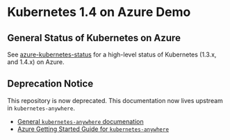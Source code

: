 # Kubernetes 1.4 on Azure Demo

## General Status of Kubernetes on Azure
See [azure-kubernetes-status](https://github.com/colemickens/azure-kubernetes-status)
for a high-level status of Kubernetes (1.3.x, and 1.4.x) on Azure.

## Deprecation Notice

This repository is now deprecated. This documentation now lives upstream in `kubernetes-anywhere`.

* [General `kubernetes-anywhere` documenation](https://github.com/kubernetes/kubernetes-anywhere/blob/master/README.md)
* [Azure Getting Started Guide for `kubernetes-anywhere`](https://github.com/kubernetes/kubernetes-anywhere/blob/master/phase1/azure/README.md)
